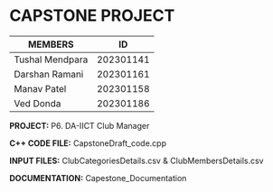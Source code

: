 # CAPSTONE PROJECT

| MEMBERS          | ID         |
|------------------|------------|
| Tushal Mendpara | 202301141 |
| Darshan Ramani  | 202301161 |
| Manav Patel     | 202301158 |
| Ved Donda       | 202301186 |

**PROJECT:** P6. DA-IICT Club Manager 

**C++ CODE FILE:** CapstoneDraft_code.cpp

**INPUT FILES:** ClubCategoriesDetails.csv & ClubMembersDetails.csv

**DOCUMENTATION:** Capestone_Documentation
